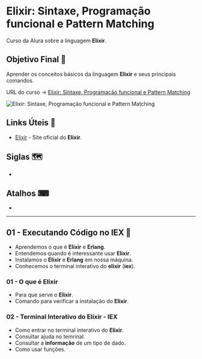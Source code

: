 # Elixir: Sintaxe, Programação funcional e Pattern Matching

Curso da Alura sobre a linguagem **Elixir**.

## Objetivo Final &#x1F3AF;

Aprender os conceitos básicos da linguagem **Elixir** e seus principais comandos.

URL do curso -> [Elixir: Sintaxe, Programação funcional e Pattern Matching](https://cursos.alura.com.br/course/elixir-sintaxe-programacao-funcional-pattern-matching)

![Elixir: Sintaxe, Programação funcional e Pattern Matching](https://www.alura.com.br/assets/api/share/curso-elixir-sintaxe-programacao-funcional-pattern-matching.png)

## Links Úteis &#x1F517;
* [Elixir](https://elixir-lang.org/) - Site oficial do **Elixir**.

## Siglas &#x1F5FA;
*

## Atalhos &#x2328;
*

***

## 01 - Executando Código no IEX &#x1F516;
* Aprendemos o que é **Elixir** e **Erlang**.
* Entendemos quando é interessante usar **Elixir**.
* Instalamos o **Elixir** e **Erlang** em nossa máquina.
* Conhecemos o terminal interativo do **elixir** (**iex**).

### 01 - O que é Elixir
* Para que serve o **Elixir**.
* Comando para verificar a instalação do **Elixir**.

### 02 - Terminal Interativo do Elixir - IEX
* Como entrar no terminal interativo do **Elixir**.
* Consultar ajuda no temrinal.
* Consultar a **informação** de um tipo de dado.
* Como usar funções.